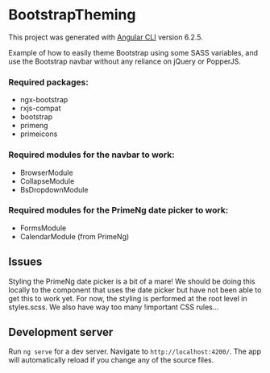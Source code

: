 # BootstrapTheming

This project was generated with [Angular CLI](https://github.com/angular/angular-cli) version 6.2.5.

Example of how to easily theme Bootstrap using some SASS variables, and use the Bootstrap navbar without any reliance on jQuery or PopperJS.

### Required packages:

- ngx-bootstrap
- rxjs-compat
- bootstrap
- primeng
- primeicons

### Required modules for the navbar to work:

- BrowserModule
- CollapseModule
- BsDropdownModule

### Required modules for the PrimeNg date picker to work:
- FormsModule
- CalendarModule (from PrimeNg)

## Issues
Styling the PrimeNg date picker is a bit of a mare! We should be doing this locally to the component that uses the date picker but have not been able to get this to work yet. For now, the styling is performed at the root level in styles.scss. We also have way too many !important CSS rules...

## Development server

Run `ng serve` for a dev server. Navigate to `http://localhost:4200/`. The app will automatically reload if you change any of the source files.
